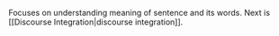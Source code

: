 Focuses on understanding meaning of sentence and its words.
Next is [[Discourse Integration|discourse integration]].